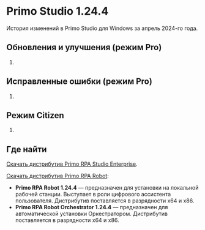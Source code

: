 # Primo Studio 1.24.4

История изменений в Primo Studio для Windows за апрель 2024-го года.

## Обновления и улучшения (режим Pro)

1.




## Исправленные ошибки (режим Pro)

1.



## Режим Citizen

1. 



## Где найти
[Скачать дистрибутив Primo RPA Studio Enterprise](https://disk.primo-rpa.ru/index.php/s/primo?path=%2FRelease%2FStudio%2FWindows).

[Скачать дистрибутив Primo RPA Robot](https://disk.primo-rpa.ru/index.php/s/primo?path=%2FRelease%2FRobot%2FWindows):
* **Primo RPA Robot 1.24.4** — предназначен для установки на локальной рабочей станции. Выступает в роли цифрового ассистента пользователя. Дистрибутив поставляется в разрядности x64 и x86.
* **Primo RPA Robot Orchestrator 1.24.4** — предназначен для автоматической установки Оркестратором. Дистрибутив поставляется в разрядности x64 и x86.
